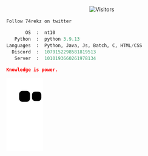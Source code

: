 <p align="center"><img src="https://gpvc.arturio.dev/AstraaDev" alt="Visitors"></a>

```
Follow 74rekz on twitter
```

```python
       OS  :  nt10
   Python  :  python 3.9.13
Languages  :  Python, Java, Js, Batch, C, HTML/CSS
  Discord  :  1079152298581819513
   Server  :  1010193660261978134
```

```json
Knowledge is power.
```

<a href="https://discord.gg/S7sb24pCzn" target="_blank"><img src="https://github.com/AstraaDev/AstraaDev/blob/output/github-contribution-grid-snake.svg" alt="snake"></a>
